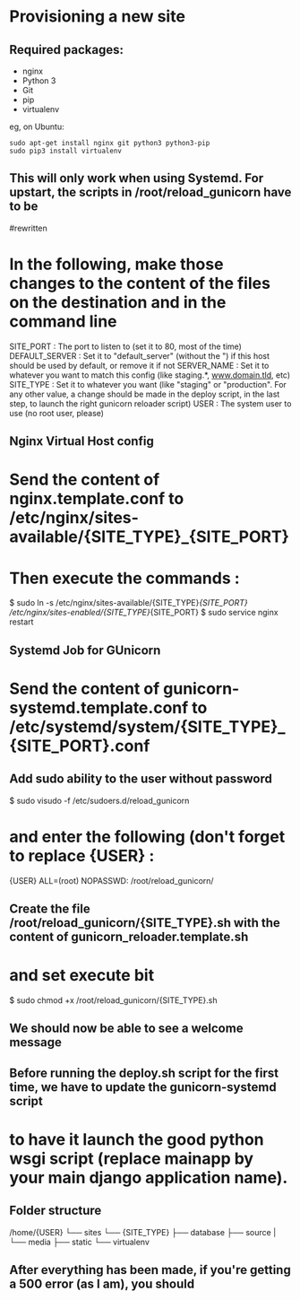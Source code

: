 Provisioning a new site
=======================

## Required packages:

* nginx
* Python 3
* Git
* pip
* virtualenv

eg, on Ubuntu:

    sudo apt-get install nginx git python3 python3-pip
    sudo pip3 install virtualenv

## This will only work when using Systemd. For upstart, the scripts in /root/reload_gunicorn have to be
#rewritten


# In the following, make those changes to the content of the files on the destination and in the command line
SITE_PORT : The port to listen to (set it to 80, most of the time)
DEFAULT_SERVER : Set it to "default_server" (without the ") if this host should be used by default, or remove it if not
SERVER_NAME : Set it to whatever you want to match this config (like staging.*, www.domain.tld, etc)
SITE_TYPE : Set it to whatever you want (like "staging" or "production". For any other value, a change should be made
            in the deploy script, in the last step, to launch the right gunicorn reloader script)
USER : The system user to use (no root user, please)

## Nginx Virtual Host config
# Send the content of nginx.template.conf to /etc/nginx/sites-available/{SITE_TYPE}_{SITE_PORT}
# Then execute the commands :
$ sudo ln -s /etc/nginx/sites-available/{SITE_TYPE}_{SITE_PORT} /etc/nginx/sites-enabled/{SITE_TYPE}_{SITE_PORT}
$ sudo service nginx restart

## Systemd Job for GUnicorn
# Send the content of gunicorn-systemd.template.conf to /etc/systemd/system/{SITE_TYPE}_{SITE_PORT}.conf

## Add sudo ability to the user without password
$ sudo visudo -f /etc/sudoers.d/reload_gunicorn
# and enter the following (don't forget to replace {USER} :
{USER} ALL=(root) NOPASSWD: /root/reload_gunicorn/

## Create the file /root/reload_gunicorn/{SITE_TYPE}.sh with the content of gunicorn_reloader.template.sh
# and set execute bit
$ sudo chmod +x /root/reload_gunicorn/{SITE_TYPE}.sh

## We should now be able to see a welcome message

## Before running the deploy.sh script for the first time, we have to update the gunicorn-systemd script
# to have it launch the good python wsgi script (replace mainapp by your main django application name).

## Folder structure
/home/{USER}
└── sites
    └── {SITE_TYPE}
         ├── database
         ├── source
         |   └── media
         ├── static
         └── virtualenv

## After everything has been made, if you're getting a 500 error (as I am), you should

